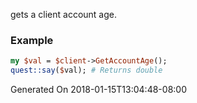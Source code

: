 gets a client account age.
### Example

```perl
my $val = $client->GetAccountAge();
quest::say($val); # Returns double
```


Generated On 2018-01-15T13:04:48-08:00